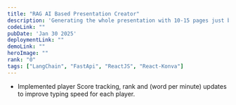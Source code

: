 ```yaml
---
title: "RAG AI Based Presentation Creator"
description: 'Generating the whole presentation with 10-15 pages just by giving title of the topic.'
codeLink: ""
pubDate: 'Jan 30 2025'
deploymentLink: ""
demoLink: ""
heroImage: ""
rank: "0"
tags: ["LangChain", "FastApi", "ReactJS", "React-Konva"] 
---
```


- Implemented player Score tracking, rank and (word per minute) updates to improve typing speed for each player.